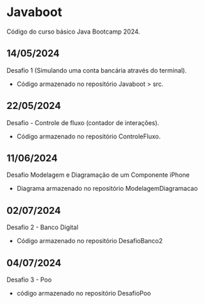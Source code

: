# Javaboot
Código do curso básico Java Bootcamp 2024.

## 14/05/2024
Desafio 1 (Simulando uma conta bancária através do terminal).
* Código armazenado no repositório Javaboot >  src.
## 22/05/2024
Desafio - Controle de fluxo (contador de interações).
* Código armazenado no repositório ControleFluxo.
## 11/06/2024
Desafio Modelagem e Diagramação de um Componente iPhone
* Diagrama armazenado no repositório ModelagemDiagramacao
## 02/07/2024
Desafio 2 - Banco Digital
* Código armazenado no repositório DesafioBanco2
## 04/07/2024
Desafio 3  - Poo
* código armazenado no repositório DesafioPoo
